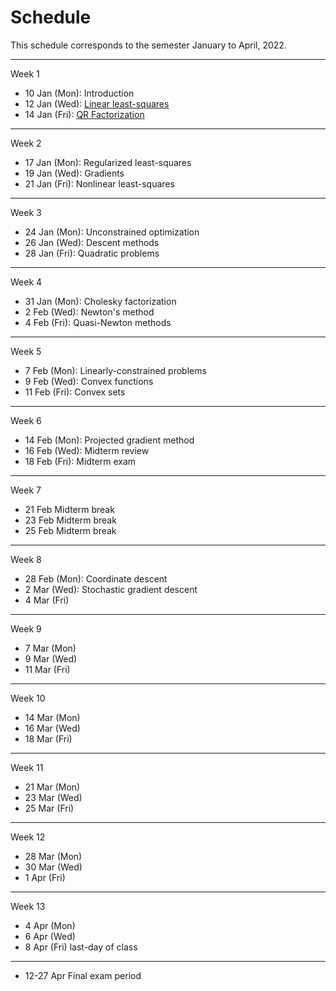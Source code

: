 # Schedule

This schedule corresponds to the semester January to April, 2022.

----
Week 1

- 10 Jan (Mon): Introduction 
- 12 Jan (Wed): [Linear least-squares](least-squares)
- 14 Jan (Fri): [QR Factorization](qr-factorization)

----
Week 2
- 17 Jan (Mon): Regularized least-squares
- 19 Jan (Wed): Gradients
- 21 Jan (Fri): Nonlinear least-squares

----
Week 3

- 24 Jan (Mon): Unconstrained optimization
- 26 Jan (Wed): Descent methods
- 28 Jan (Fri): Quadratic problems

----
Week 4

- 31 Jan (Mon): Cholesky factorization
-  2 Feb (Wed): Newton's method
-  4 Feb (Fri): Quasi-Newton methods

----
Week 5


-  7 Feb (Mon): Linearly-constrained problems
-  9 Feb (Wed): Convex functions
- 11 Feb (Fri): Convex sets

----
Week 6


- 14 Feb (Mon): Projected gradient method
- 16 Feb (Wed): Midterm review
- 18 Feb (Fri): Midterm exam

----
Week 7


- 21 Feb  Midterm break
- 23 Feb  Midterm break
- 25 Feb  Midterm break

----
Week 8


- 28 Feb (Mon): Coordinate descent
-  2 Mar (Wed): Stochastic gradient descent
-  4 Mar (Fri)

----
Week 9


-  7 Mar (Mon)
-  9 Mar (Wed)
- 11 Mar (Fri)

----
Week 10


- 14 Mar (Mon)
- 16 Mar (Wed)
- 18 Mar (Fri)

----
Week 11


- 21 Mar (Mon)
- 23 Mar (Wed)
- 25 Mar (Fri)

----
Week 12


- 28 Mar (Mon)
- 30 Mar (Wed)
-  1 Apr (Fri)

----
Week 13


-  4 Apr (Mon)
-  6 Apr (Wed)
-  8 Apr (Fri) last-day of class
  
----

- 12-27 Apr Final exam period
